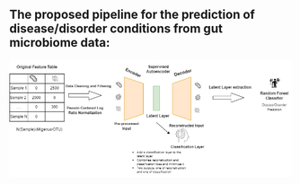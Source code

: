 ## The proposed pipeline for the prediction of disease/disorder conditions from gut microbiome data:
![myimage-alt-tag](Pipeline.png)
